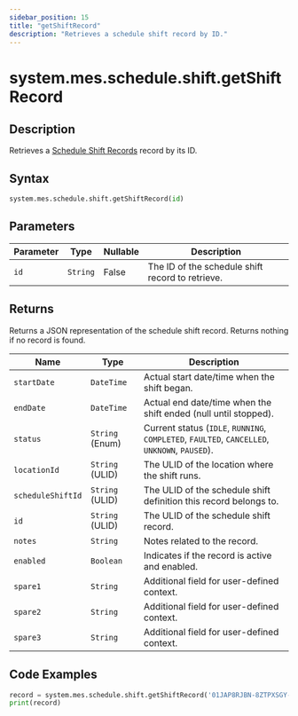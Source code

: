 ```yaml
---
sidebar_position: 15
title: "getShiftRecord"
description: "Retrieves a schedule shift record by ID."
---
```


# system.mes.schedule.shift.getShiftRecord

## Description

Retrieves a [Schedule Shift Records](../../data-model/schedule-shift-model/schedule-shift-record) record by its ID.

## Syntax

```python
system.mes.schedule.shift.getShiftRecord(id)
```

## Parameters

| Parameter | Type     | Nullable | Description                                      |
|-----------|----------|----------|--------------------------------------------------|
| `id`      | `String` | False    | The ID of the schedule shift record to retrieve. |

## Returns

Returns a JSON representation of the schedule shift record. Returns nothing if no record is found.

| Name              | Type            | Description                                                                                   |
|-------------------|-----------------|-----------------------------------------------------------------------------------------------|
| `startDate`       | `DateTime`      | Actual start date/time when the shift began.                                                  |
| `endDate`         | `DateTime`      | Actual end date/time when the shift ended (null until stopped).                               |
| `status`          | `String` (Enum) | Current status (`IDLE`, `RUNNING`, `COMPLETED`, `FAULTED`, `CANCELLED`, `UNKNOWN`, `PAUSED`). |
| `locationId`      | `String` (ULID) | The ULID of the location where the shift runs.                                                |
| `scheduleShiftId` | `String` (ULID) | The ULID of the schedule shift definition this record belongs to.                             |
| `id`              | `String` (ULID) | The ULID of the schedule shift record.                                                        |
| `notes`           | `String`        | Notes related to the record.                                                                  |
| `enabled`         | `Boolean`       | Indicates if the record is active and enabled.                                                |
| `spare1`          | `String`        | Additional field for user-defined context.                                                    |
| `spare2`          | `String`        | Additional field for user-defined context.                                                    |
| `spare3`          | `String`        | Additional field for user-defined context.                                                    |

## Code Examples

```python
record = system.mes.schedule.shift.getShiftRecord('01JAP8RJBN-8ZTPXSGY-J9GSDPE1')
print(record)
```
